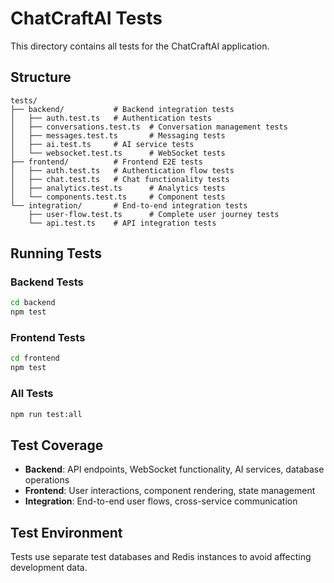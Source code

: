 # ChatCraftAI Tests

This directory contains all tests for the ChatCraftAI application.

## Structure

```
tests/
├── backend/           # Backend integration tests
│   ├── auth.test.ts   # Authentication tests
│   ├── conversations.test.ts  # Conversation management tests
│   ├── messages.test.ts       # Messaging tests
│   ├── ai.test.ts     # AI service tests
│   └── websocket.test.ts      # WebSocket tests
├── frontend/          # Frontend E2E tests
│   ├── auth.test.ts   # Authentication flow tests
│   ├── chat.test.ts   # Chat functionality tests
│   ├── analytics.test.ts      # Analytics tests
│   └── components.test.ts     # Component tests
└── integration/       # End-to-end integration tests
    ├── user-flow.test.ts      # Complete user journey tests
    └── api.test.ts    # API integration tests
```

## Running Tests

### Backend Tests

```bash
cd backend
npm test
```

### Frontend Tests

```bash
cd frontend
npm test
```

### All Tests

```bash
npm run test:all
```

## Test Coverage

- **Backend**: API endpoints, WebSocket functionality, AI services, database operations
- **Frontend**: User interactions, component rendering, state management
- **Integration**: End-to-end user flows, cross-service communication

## Test Environment

Tests use separate test databases and Redis instances to avoid affecting development data.
